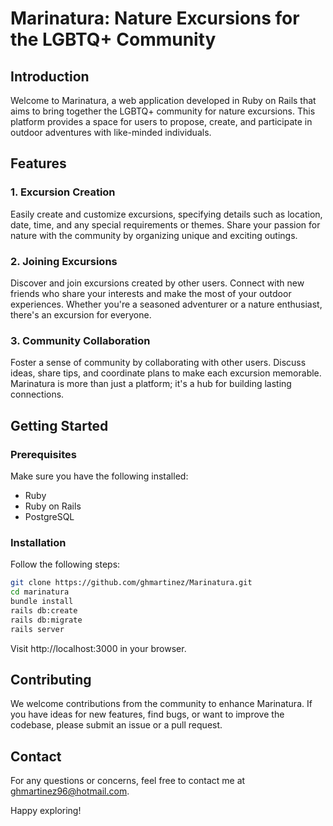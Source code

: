 # Marinatura: Nature Excursions for the LGBTQ+ Community

## Introduction

Welcome to Marinatura, a web application developed in Ruby on Rails that aims to bring together the LGBTQ+ community for nature excursions. This platform provides a space for users to propose, create, and participate in outdoor adventures with like-minded individuals.

## Features

### 1. **Excursion Creation**

Easily create and customize excursions, specifying details such as location, date, time, and any special requirements or themes. Share your passion for nature with the community by organizing unique and exciting outings.

### 2. **Joining Excursions**

Discover and join excursions created by other users. Connect with new friends who share your interests and make the most of your outdoor experiences. Whether you're a seasoned adventurer or a nature enthusiast, there's an excursion for everyone.

### 3. **Community Collaboration**

Foster a sense of community by collaborating with other users. Discuss ideas, share tips, and coordinate plans to make each excursion memorable. Marinatura is more than just a platform; it's a hub for building lasting connections.

## Getting Started

### Prerequisites

Make sure you have the following installed:

- Ruby
- Ruby on Rails
- PostgreSQL

### Installation

Follow the following steps:

```bash
git clone https://github.com/ghmartinez/Marinatura.git
cd marinatura
bundle install
rails db:create
rails db:migrate
rails server
```

Visit http://localhost:3000 in your browser.

## Contributing

We welcome contributions from the community to enhance Marinatura. If you have ideas for new features, find bugs, or want to improve the codebase, please submit an issue or a pull request.

## Contact

For any questions or concerns, feel free to contact me at ghmartinez96@hotmail.com.

Happy exploring!
